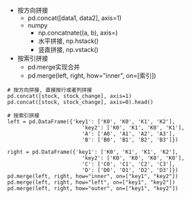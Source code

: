 - 按方向拼接
	- pd.concat([data1, data2], axis=1)
	- numpy
		- np.concatnate((a, b), axis=)
		- 水平拼接, np.hstack()
		- 竖直拼接, np.vstack()
- 按索引拼接
	- pd.merge实现合并
	- pd.merge(left, right, how="inner", on=[索引])

```
# 按方向拼接, 直接按行或者列拼接
pd.concat([stock, stock_change], axis=1)
pd.concat([stock, stock_change], axis=0).head()
```

```
# 按索引拼接
left = pd.DataFrame({'key1': ['K0', 'K0', 'K1', 'K2'],
                        'key2': ['K0', 'K1', 'K0', 'K1'],
                        'A': ['A0', 'A1', 'A2', 'A3'],
                        'B': ['B0', 'B1', 'B2', 'B3']})

right = pd.DataFrame({'key1': ['K0', 'K1', 'K1', 'K2'],
                        'key2': ['K0', 'K0', 'K0', 'K0'],
                        'C': ['C0', 'C1', 'C2', 'C3'],
                        'D': ['D0', 'D1', 'D2', 'D3']})
pd.merge(left, right, how="inner", on=["key1", "key2"])
pd.merge(left, right, how="left", on=["key1", "key2"])
pd.merge(left, right, how="outer", on=["key1", "key2"])
```